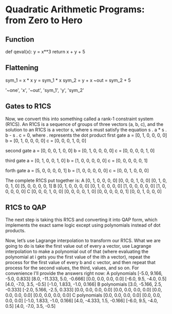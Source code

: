 # Quadratic Arithmetic Programs: from Zero to Hero

## Function
def qeval(x):
    y = x**3
    return x + y + 5


## Flattening
sym_1 = x * x
y = sym_1 * x
sym_2 = y + x
~out = sym_2 + 5

'~one', 'x', '~out', 'sym_1', 'y', 'sym_2'

## Gates to R1CS
Now, we convert this into something called a rank-1 constraint system (R1CS). An R1CS is a sequence of groups of three vectors (a, b, c), and the solution to an R1CS is a vector s, where s must satisfy the equation s . a * s . b - s . c = 0, where . represents the dot product 
first gate
a = [0, 1, 0, 0, 0, 0]
b = [0, 1, 0, 0, 0, 0]
c = [0, 0, 0, 1, 0, 0]

second gate
a = [0, 0, 0, 1, 0, 0]
b = [0, 1, 0, 0, 0, 0]
c = [0, 0, 0, 0, 1, 0]

third gate 
a = [0, 1, 0, 0, 1, 0]
b = [1, 0, 0, 0, 0, 0]
c = [0, 0, 0, 0, 0, 1]

forth gate
a = [5, 0, 0, 0, 0, 1]
b = [1, 0, 0, 0, 0, 0]
c = [0, 0, 1, 0, 0, 0]

The complete R1CS put together is:
A
[0, 1, 0, 0, 0, 0]
[0, 0, 0, 1, 0, 0]
[0, 1, 0, 0, 1, 0]
[5, 0, 0, 0, 0, 1]
B
[0, 1, 0, 0, 0, 0]
[0, 1, 0, 0, 0, 0]
[1, 0, 0, 0, 0, 0]
[1, 0, 0, 0, 0, 0]
C
[0, 0, 0, 1, 0, 0]
[0, 0, 0, 0, 1, 0]
[0, 0, 0, 0, 0, 1]
[0, 0, 1, 0, 0, 0]

## R1CS to QAP
The next step is taking this R1CS and converting it into QAP form, which implements the exact same logic except using polynomials instead of dot products.

Now, let’s use Lagrange interpolation to transform our R1CS. What we are going to do is take the first value out of every a vector, use Lagrange interpolation to make a polynomial out of that (where evaluating the polynomial at i gets you the first value of the ith a vector), repeat the process for the first value of every b and c vector, and then repeat that process for the second values, the third, values, and so on. For convenience I'll provide the answers right now:
A polynomials
[-5.0, 9.166, -5.0, 0.833]
[8.0, -11.333, 5.0, -0.666]
[0.0, 0.0, 0.0, 0.0]
[-6.0, 9.5, -4.0, 0.5]
[4.0, -7.0, 3.5, -0.5]
[-1.0, 1.833, -1.0, 0.166]
B polynomials
[3.0, -5.166, 2.5, -0.333]
[-2.0, 5.166, -2.5, 0.333]
[0.0, 0.0, 0.0, 0.0]
[0.0, 0.0, 0.0, 0.0]
[0.0, 0.0, 0.0, 0.0]
[0.0, 0.0, 0.0, 0.0]
C polynomials
[0.0, 0.0, 0.0, 0.0]
[0.0, 0.0, 0.0, 0.0]
[-1.0, 1.833, -1.0, 0.166]
[4.0, -4.333, 1.5, -0.166]
[-6.0, 9.5, -4.0, 0.5]
[4.0, -7.0, 3.5, -0.5]
